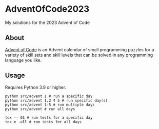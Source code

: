 # AdventOfCode2023
My solutions for the 2023 Advent of Code

## About
[Advent of Code](https://adventofcode.com/2023) is an Advent calendar of small programming puzzles for a variety of skill sets and skill levels that can be solved in any programming language you like. 

## Usage
Requires Python 3.9 or higher.

```
python src/advent 1 # run a specific day
python src/advent 1,2 4 5 # run specific day(s)
python src/advent 1-5 # run multiple days
python src/advent # run all days
```

```
tox -- 01 # run tests for a specific day
tox e -all # run tests for all days
```
